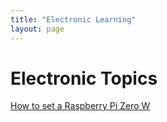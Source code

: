 ```yaml
---
title: "Electronic Learning"
layout: page
---
```


# Electronic Topics

[How to set a Raspberry Pi Zero W](2021-11-05-raspberrypi.md)